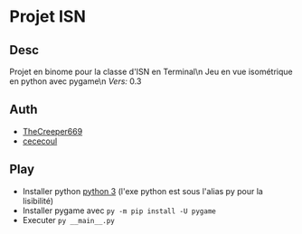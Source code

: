 # Projet ISN

## Desc
Projet en binome pour la classe d'ISN en Terminal\n
Jeu en vue isométrique en python avec pygame\n
_Vers:_ 0.3

## Auth
 * [TheCreeper669](https://github.com/TheCreeper669)
 * [cececoul](https://github.com/cececoul)

## Play
 * Installer python [python 3](https://www.python.org/downloads/) (l'exe python est sous l'alias py pour la lisibilité)
 * Installer pygame avec `py -m pip install -U pygame`
 * Executer `py __main__.py`
